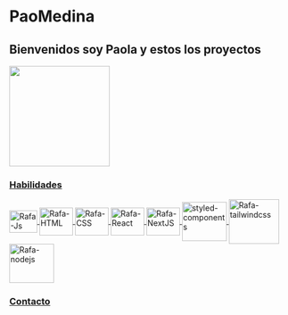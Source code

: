 # PaoMedina
## Bienvenidos soy Paola y estos los proyectos
<div align="start">
  <a href="https://github.com/paodesign/PaoMedina">
  <img height="180em" src="https://github-readme-stats.vercel.app/api/top-langs/?username=PaoMedina&layout=compact&langs_count=7&theme=dracula"/>
</div>

### Habilidades
<div>
  <img align="center" alt="Rafa-Js" height="40" width="50" src="https://cdn.jsdelivr.net/gh/devicons/devicon/icons/javascript/javascript-original.svg">
  <img align="center" alt="Rafa-HTML" height="50" width="60" src="https://cdn.jsdelivr.net/gh/devicons/devicon/icons/html5/html5-original-wordmark.svg">
  <img align="center" alt="Rafa-CSS" height="50" width="60" src="https://cdn.jsdelivr.net/gh/devicons/devicon/icons/css3/css3-original-wordmark.svg">
  <img align="center" alt="Rafa-React" height="50" width="60" src="https://cdn.jsdelivr.net/gh/devicons/devicon/icons/react/react-original-wordmark.svg">
  <img align="center" alt="Rafa-NextJS" height="50" width="60" src="https://cdn.jsdelivr.net/gh/devicons/devicon/icons/nextjs/nextjs-original-wordmark.svg">
  <img align="center" alt="styled-components" height="70" width="80" src="https://www.styled-components.com/atom.png">
  <img align="center" alt="Rafa-tailwindcss" height="80" width="90" src="https://cdn.jsdelivr.net/gh/devicons/devicon/icons/tailwindcss/tailwindcss-original-wordmark.svg">
  <img align="center" alt="Rafa-nodejs" height="70" width="80" src="https://cdn.jsdelivr.net/gh/devicons/devicon/icons/nodejs/nodejs-plain-wordmark.svg" />
</div>
  
### Contacto
<!-- <a href="https://www.linkedin.com/in/camilo-mora/" target="_blank"><img src="https://img.shields.io/badge/-LinkedIn-%230077B5?style=for-the-badge&logo=linkedin&logoColor=white" target="_blank"></a>
<a href="mailto:camilo.mora1707@gmail.com" target="_blank"><img src="https://img.shields.io/badge/Gmail-D14836?style=for-the-badge&logo=gmail&logoColor=white"/></a>
<a href="https://instagram.com/camilo___e" target="_blank"><img src="https://img.shields.io/badge/-Instagram-%23E4405F?style=for-the-badge&logo=instagram&logoColor=white" target="_blank"></a> -->
